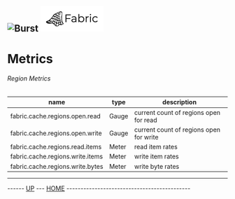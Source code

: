![Burst](../doc/burst_small.png "") ![Burst](../fabric_small.png "")
---

# Metrics

###### Region Metrics
|  name |  type |  description |
|---|---|---|
|  fabric.cache.regions.open.read |  Gauge |  current count of regions open for read  |
|  fabric.cache.regions.open.write |  Gauge |  current count of regions open for write  |
|  fabric.cache.regions.read.items |  Meter |  read item rates  |
|  fabric.cache.regions.write.items |  Meter |  write item rates  |
|  fabric.cache.regions.write.bytes |  Meter |  write byte rates  |



----
------ [UP](../readme.md) ---  [HOME](../../readme.md) --------------------------------------------
